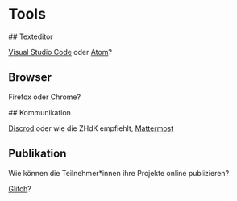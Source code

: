 # Tools

## Texteditor

[Visual Studio Code](https://code.visualstudio.com/) oder [Atom](https://atom.io/)?

## Browser

Firefox oder Chrome?

## Kommunikation

[Discrod](https://discord.com/) oder wie die ZHdK empfiehlt, [Mattermost](https://mattermost.com/)

## Publikation

Wie können die Teilnehmer\*innen ihre Projekte online publizieren?

[Glitch](https://glitch.com/)?

